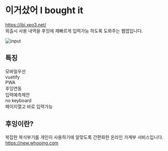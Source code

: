 # 이거샀어 I bought it
<https://ibi.xeo3.net/>  
외출시 사용 내역을  후잉에 재빠르게 입력가능 하도록 도와주는 웹앱입니다.

![input](https://firebasestorage.googleapis.com/v0/b/xeblo3.appspot.com/o/ibi_input.gif?alt=media&token=45806523-d5f5-44ad-9150-da9c619d67ac "입력 데모")

## 특징  
모바일우선  
vuetify   
PWA  
후잉연동  
입력예측제안  
no keyboard  
페이지열고 바로 입력가능  

## 후잉이란?
복잡한 복식부기를 개인이 사용하기에 알맞도록 간편화한 온라인 가계부 서비스입니다.   
<https://new.whooing.com>
